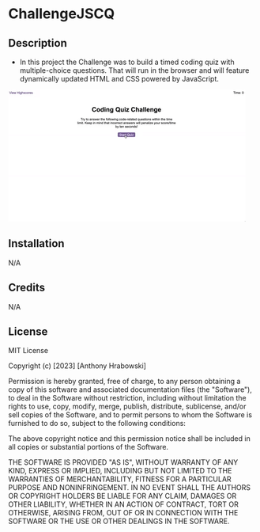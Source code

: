 # ChallengeJSCQ

## Description

- In this project the Challenge was to build a timed coding quiz with multiple-choice questions. That will run in the browser and will feature dynamically updated HTML and CSS powered by JavaScript.


![!\[Alt text\](05-third-party-apis-homework-demo.gif)](assets/04-web-apis-homework-demo.gif)

## Installation
N/A

## Credits
N/A

## License
MIT License

Copyright (c) [2023] [Anthony Hrabowski]

Permission is hereby granted, free of charge, to any person obtaining a copy
of this software and associated documentation files (the "Software"), to deal
in the Software without restriction, including without limitation the rights
to use, copy, modify, merge, publish, distribute, sublicense, and/or sell
copies of the Software, and to permit persons to whom the Software is
furnished to do so, subject to the following conditions:

The above copyright notice and this permission notice shall be included in all
copies or substantial portions of the Software.

THE SOFTWARE IS PROVIDED "AS IS", WITHOUT WARRANTY OF ANY KIND, EXPRESS OR
IMPLIED, INCLUDING BUT NOT LIMITED TO THE WARRANTIES OF MERCHANTABILITY,
FITNESS FOR A PARTICULAR PURPOSE AND NONINFRINGEMENT. IN NO EVENT SHALL THE
AUTHORS OR COPYRIGHT HOLDERS BE LIABLE FOR ANY CLAIM, DAMAGES OR OTHER
LIABILITY, WHETHER IN AN ACTION OF CONTRACT, TORT OR OTHERWISE, ARISING FROM,
OUT OF OR IN CONNECTION WITH THE SOFTWARE OR THE USE OR OTHER DEALINGS IN THE
SOFTWARE.
